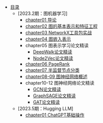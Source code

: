 <!-- docs/_sidebar.md -->
- [目录](README.md)
    - [2023.2期：图机器学习]
        - [chapter01 导论](2023.2图机器学习/chapter1.md)
        - [chapter02 图的基本表示和特征工程](2023.2图机器学习/chapter2.md)
        - [chapter03 NetworkX工具包实战](2023.2图机器学习/chapter3.md)
        - [chapter04 图嵌入表示](2023.2图机器学习/chapter4.md)
        - chapter05 图表示学习论文精读
            - [DeepWalk论文精读](2023.2图机器学习/chapter5.1.md)
            - [Node2Vec论文精读](2023.2图机器学习/chapter5.2.md)
        - [chapter06 PageRank](2023.2图机器学习/chapter6.md)
        - [chapter07 半监督节点分类](2023.2图机器学习/chapter7.md)
        - [chapter08-09 图神经网络概述](2023.2图机器学习/chapter8.md)
        - chapter10-12 图神经网络论文精读
            - [GCN论文精读](2023.2图机器学习/chapter10.md)
            - [GraphSAGE论文精读](2023.2图机器学习/chapter11.md)
            - [GAT论文精读](2023.2图机器学习/chapter12.md)
    - [2023.5期：Hugging LLM]
        - [chapter01 ChatGPT基础操作](2023.5Hugging_LLM/chapter1.md)